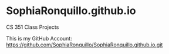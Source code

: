 # SophiaRonquillo.github.io

CS 351 Class Projects

This is my GitHub Account: https://github.com/SophiaRonquillo/SophiaRonquillo.github.io.git
